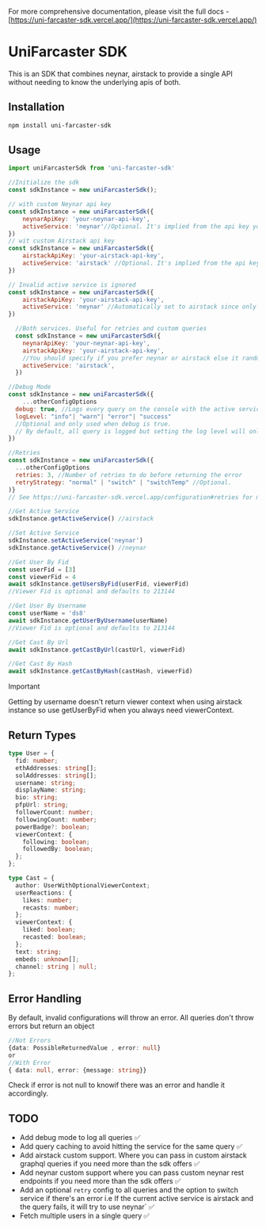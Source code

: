 For more comprehensive documentation, please visit the full docs - [https://uni-farcaster-sdk.vercel.app/](https://uni-farcaster-sdk.vercel.app/)

# UniFarcaster SDK

This is an SDK that combines neynar, airstack to provide a single API without needing to know the underlying apis of both.

## Installation

```bash
npm install uni-farcaster-sdk
```

## Usage

```js
import uniFarcasterSdk from 'uni-farcaster-sdk'

//Initialize the sdk
const sdkInstance = new uniFarcasterSdk();

// with custom Neynar api key
const sdkInstance = new uniFarcasterSdk({
	neynarApiKey: 'your-neynar-api-key',
	activeService: 'neynar'//Optional. It's implied from the api key you provide
})
// wit custom Airstack api key
const sdkInstance = new uniFarcasterSdk({
	airstackApiKey: 'your-airstack-api-key',
	activeService: 'airstack' //Optional. It's implied from the api key you provide
})

// Invalid active service is ignored
const sdkInstance = new uniFarcasterSdk({
	airstackApiKey: 'your-airstack-api-key',
	activeService: 'neynar' //Automatically set to airstack since only airstack api key is provided
})

  //Both services. Useful for retries and custom queries
  const sdkInstance = new uniFarcasterSdk({
    neynarApiKey: 'your-neynar-api-key',
    airstackApiKey: 'your-airstack-api-key',
    //You should specify if you prefer neynar or airstack else it randomly choses one of them
    activeService: 'airstack',
  })

//Debug Mode
const sdkInstance = new uniFarcasterSdk({
	...otherConfigOptions
  debug: true, //Logs every query on the console with the active service used for it,
  logLevel: "info"| "warn"| "error"| "success"
  //Optional and only used when debug is true.
  // By default, all query is logged but setting the log level will only log queries with the specified level
})

//Retries
const sdkInstance = new uniFarcasterSdk({
  ...otherConfigOptions
  retries: 3, //Number of retries to do before returning the error
  retryStrategy: "normal" | "switch" | "switchTemp" //Optional.
)}
// See https://uni-farcaster-sdk.vercel.app/configuration#retries for more information about retries and retryStrategy

//Get Active Service
sdkInstance.getActiveService() //airstack

//Set Active Service
sdkInstance.setActiveService('neynar')
sdkInstance.getActiveService() //neynar

//Get User By Fid
const userFid = [3]
const viewerFid = 4
await sdkInstance.getUsersByFid(userFid, viewerFid)
//Viewer Fid is optional and defaults to 213144

//Get User By Username
const userName = 'ds8'
await sdkInstance.getUserByUsername(userName)
//Viewer Fid is optional and defaults to 213144

//Get Cast By Url
await sdkInstance.getCastByUrl(castUrl, viewerFid)

//Get Cast By Hash
await sdkInstance.getCastByHash(castHash, viewerFid)
```

> [!IMPORTANT]
> Getting by username doesn't return viewer context when using airstack instance so use getUserByFid when you always need viewerContext.

## Return Types

```ts
type User = {
  fid: number;
  ethAddresses: string[];
  solAddresses: string[];
  username: string;
  displayName: string;
  bio: string;
  pfpUrl: string;
  followerCount: number;
  followingCount: number;
  powerBadge?: boolean;
  viewerContext: {
    following: boolean;
    followedBy: boolean;
  };
};

type Cast = {
  author: UserWithOptionalViewerContext;
  userReactions: {
    likes: number;
    recasts: number;
  };
  viewerContext: {
    liked: boolean;
    recasted: boolean;
  };
  text: string;
  embeds: unknown[];
  channel: string | null;
};
```

## Error Handling

By default, invalid configurations will throw an error.
All queries don't throw errors but return an object

```ts
//Not Errors
{data: PossibleReturnedValue , error: null}
or
//With Error
{ data: null, error: {message: string}}
```

Check if error is not null to knowif there was an error and handle it accordingly.

## TODO

- Add debug mode to log all queries ✅
- Add query caching to avoid hitting the service for the same query ✅
- Add airstack custom support. Where you can pass in custom airstack graphql queries if you need more than the sdk offers ✅
- Add neynar custom support where you can pass custom neynar rest endpoints if you need more than the sdk offers ✅
- Add an optional `retry` config to all queries and the option to switch service if there's an error
  i.e If the current active service is airstack and the query fails, it will try to use neynar`
  ✅
- Fetch multiple users in a single query ✅

